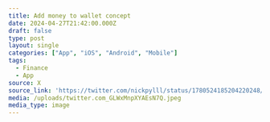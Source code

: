 ```yaml
---
title: Add money to wallet concept
date: 2024-04-27T21:42:00.000Z
draft: false
type: post
layout: single
categories: ["App", "iOS", "Android", "Mobile"]
tags:
  - Finance
  - App
source: X
source_link: 'https://twitter.com/nickpylll/status/1780524185204220248/photo/1'
media: /uploads/twitter.com_GLWxMnpXYAEsN7Q.jpeg
media_type: image
---
```


